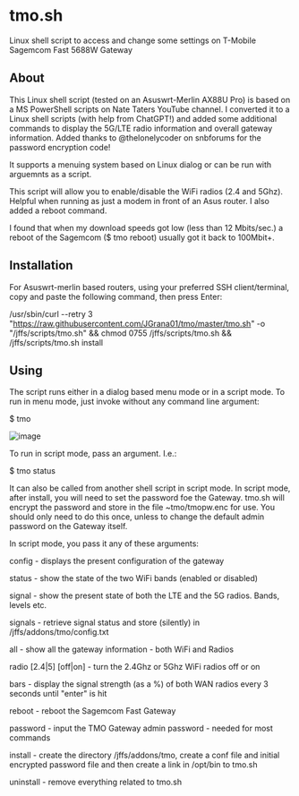 # tmo.sh
Linux shell script to access and change some settings on T-Mobile Sagemcom Fast 5688W Gateway

## About
This Linux shell script (tested on an Asuswrt-Merlin AX88U Pro) is based on a MS PowerShell scripts on Nate Taters YouTube channel.
I converted it to a Linux shell scripts (with help from ChatGPT!) and added some additional commands to display the 5G/LTE radio information
and overall gateway information. Added thanks to @thelonelycoder on snbforums for the password encryption code!

It supports a menuing system based on Linux dialog or can be run with arguemnts as a script.

This script will allow you to enable/disable the WiFi radios (2.4 and 5Ghz). Helpful when running as just a modem in front of an Asus router.
I also added a reboot command.

I found that when my download speeds got low (less than 12 Mbits/sec.) a reboot of the Sagemcom ($ tmo reboot) usually got it back to 100Mbit+.

## Installation

For Asuswrt-merlin based routers, using your preferred SSH client/terminal, copy and paste the following command, then press Enter:

/usr/sbin/curl --retry 3 "https://raw.githubusercontent.com/JGrana01/tmo/master/tmo.sh" -o "/jffs/scripts/tmo.sh" && chmod 0755 /jffs/scripts/tmo.sh && /jffs/scripts/tmo.sh install

## Using

The script runs either in a dialog based menu mode or in a script mode.
To run in menu mode, just invoke without any command line argument:

$ tmo

![image](https://github.com/JGrana01/tmo/assets/11652784/c5f064b5-8923-4ffd-8c8e-3bcec2a2a0a4)


To run in script mode, pass an argument. I.e.:

$ tmo status

It can also be called from another shell script in script mode. In script mode, after install,  you will need to set the password foe the Gateway. tmo.sh will encrypt the password and store in the file ~tmo/tmopw.enc for use. You should only need to do this once, unless to change the default admin password on the Gateway itself.


In script mode, you pass it any of these arguments:

config - displays the present configuration of the gateway

status - show the state of the two WiFi bands (enabled or disabled)

signal - show the present state of both the LTE and the 5G radios. Bands, levels etc.

signals - retrieve signal status and store (silently) in /jffs/addons/tmo/config.txt

all - show all the gateway information - both WiFi and Radios

radio [2.4|5] [off|on] - turn the 2.4Ghz or 5Ghz WiFi radios off or on

bars - display the signal strength (as a %) of both WAN radios every 3 seconds until "enter" is hit

reboot - reboot the Sagemcom Fast Gateway

password - input the TMO Gateway admin password - needed for most commands

install - create the directory /jffs/addons/tmo, create a conf file and initial encrypted password file and then create a link in /opt/bin to tmo.sh

uninstall - remove everything related to tmo.sh


